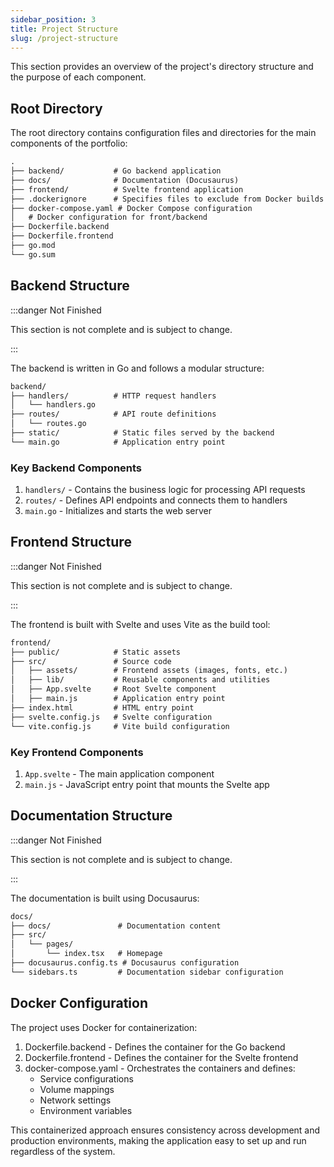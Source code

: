 ```yaml
---
sidebar_position: 3
title: Project Structure
slug: /project-structure
---
```


This section provides an overview of the project's directory structure and the purpose of each component.

## Root Directory

The root directory contains configuration files and directories for the main components of the portfolio:

```md
.
├── backend/           # Go backend application
├── docs/              # Documentation (Docusaurus)
├── frontend/          # Svelte frontend application
├── .dockerignore      # Specifies files to exclude from Docker builds
├── docker-compose.yaml # Docker Compose configuration
│   # Docker configuration for front/backend
├── Dockerfile.backend 
├── Dockerfile.frontend
├── go.mod
└── go.sum
```

## Backend Structure

:::danger Not Finished

This section is not complete and is subject to change.

:::

The backend is written in Go and follows a modular structure:

```md
backend/
├── handlers/          # HTTP request handlers
│   └── handlers.go    
├── routes/            # API route definitions
│   └── routes.go      
├── static/            # Static files served by the backend
└── main.go            # Application entry point
```

### Key Backend Components

1. `handlers/` - Contains the business logic for processing API requests
2. `routes/` - Defines API endpoints and connects them to handlers
3. `main.go` - Initializes and starts the web server

## Frontend Structure

:::danger Not Finished

This section is not complete and is subject to change.

:::

The frontend is built with Svelte and uses Vite as the build tool:

```md
frontend/
├── public/            # Static assets
├── src/               # Source code
│   ├── assets/        # Frontend assets (images, fonts, etc.)
│   ├── lib/           # Reusable components and utilities
│   ├── App.svelte     # Root Svelte component
│   ├── main.js        # Application entry point
├── index.html         # HTML entry point
├── svelte.config.js   # Svelte configuration
└── vite.config.js     # Vite build configuration
```

### Key Frontend Components

1. `App.svelte` - The main application component
2. `main.js` - JavaScript entry point that mounts the Svelte app

## Documentation Structure

:::danger Not Finished

This section is not complete and is subject to change.

:::

The documentation is built using Docusaurus:

```md
docs/
├── docs/               # Documentation content
├── src/
│   └── pages/
│       └── index.tsx   # Homepage
├── docusaurus.config.ts # Docusaurus configuration
└── sidebars.ts         # Documentation sidebar configuration
```

## Docker Configuration

The project uses Docker for containerization:

1. Dockerfile.backend - Defines the container for the Go backend
2. Dockerfile.frontend - Defines the container for the Svelte frontend
3. docker-compose.yaml - Orchestrates the containers and defines:
    - Service configurations
    - Volume mappings
    - Network settings
    - Environment variables

This containerized approach ensures consistency across development and production environments, making the application easy to set up and run regardless of the system.
